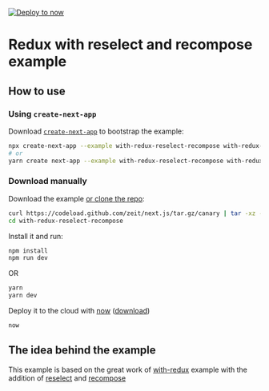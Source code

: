 [![Deploy to now](https://deploy.now.sh/static/button.svg)](https://deploy.now.sh/?repo=https://github.com/zeit/next.js/tree/master/examples/with-redux)

# Redux with reselect and recompose example

## How to use

### Using `create-next-app`

Download [`create-next-app`](https://github.com/segmentio/create-next-app) to bootstrap the example:

```bash
npx create-next-app --example with-redux-reselect-recompose with-redux-reselect-recompose-app
# or
yarn create next-app --example with-redux-reselect-recompose with-redux-reselect-recompose-app
```

### Download manually

Download the example [or clone the repo](https://github.com/zeit/next.js):

```bash
curl https://codeload.github.com/zeit/next.js/tar.gz/canary | tar -xz --strip=2 next.js-canary/examples/with-redux-reselect-recompose
cd with-redux-reselect-recompose
```

Install it and run:

```bash
npm install
npm run dev
```

OR

```bash
yarn
yarn dev
```


Deploy it to the cloud with [now](https://zeit.co/now) ([download](https://zeit.co/download))

```bash
now
```

## The idea behind the example
This example is based on the great work of [with-redux](https://github.com/zeit/next.js/tree/v3-beta/examples/with-redux) example with the addition of [reselect](https://github.com/reactjs/reselect) and [recompose](https://github.com/acdlite/recompose)
